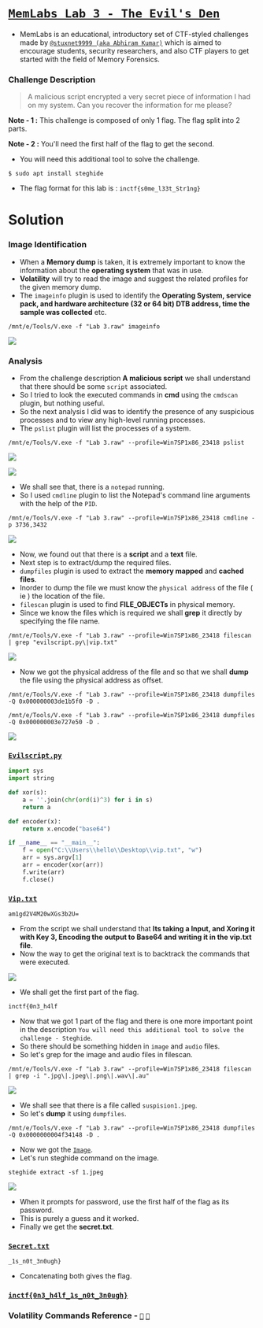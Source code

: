 # [`MemLabs Lab 3 - The Evil's Den`](https://mega.nz/#!2ohlTAzL!1T5iGzhUWdn88zS1yrDJA06yUouZxC-VstzXFSRuzVg)

- MemLabs is an educational, introductory set of CTF-styled challenges made by [`@stuxnet9999 (aka Abhiram Kumar)`](https://github.com/stuxnet999) which is aimed to encourage students, security researchers, and also CTF players to get started with the field of Memory Forensics.

### Challenge Description

> A malicious script encrypted a very secret piece of information I had on my system. 
> Can you recover the information for me please?

**Note - 1 :** This challenge is composed of only 1 flag. The flag split into 2 parts.

**Note - 2 :** You'll need the first half of the flag to get the second.

- You will need this additional tool to solve the challenge.

```
$ sudo apt install steghide
```

- The flag format for this lab is : `inctf{s0me_l33t_Str1ng}`

# Solution

### Image Identification 

- When a **Memory dump** is taken, it is extremely important to know the information about the **operating system** that was in use.
- **Volatility** will try to read the image and suggest the related profiles for the given memory dump. 
- The `imageinfo` plugin is used to identify the **Operating System, service pack, and hardware architecture (32 or 64 bit) DTB address, time the sample was collected** etc.

```
/mnt/e/Tools/V.exe -f "Lab 3.raw" imageinfo
```

![](https://github.com/a3X3k/MemLabs/blob/main/Lab%203/Assets/1.png?raw=true)

### Analysis

- From the challenge description **A malicious script** we shall understand that there should be some `script` associated.
- So I tried to look the executed commands in **cmd** using the `cmdscan` plugin, but nothing useful.
- So the next analysis I did was to identify the presence of any suspicious processes and to view any high-level running processes.
- The `pslist` plugin will list the processes of a system.

```
/mnt/e/Tools/V.exe -f "Lab 3.raw" --profile=Win7SP1x86_23418 pslist
```

![](https://github.com/a3X3k/MemLabs/blob/main/Lab%203/Assets/2.png?raw=true)

![](https://github.com/a3X3k/MemLabs/blob/main/Lab%203/Assets/3.png?raw=true)

- We shall see that, there is a `notepad` running.
- So I used `cmdline` plugin to list the Notepad's command line arguments with the help of the `PID`. 

```
/mnt/e/Tools/V.exe -f "Lab 3.raw" --profile=Win7SP1x86_23418 cmdline -p 3736,3432
```

![](https://github.com/a3X3k/MemLabs/blob/main/Lab%203/Assets/4.png?raw=true)

- Now, we found out that there is a **script** and a **text** file.
- Next step is to extract/dump the required files.
- `dumpfiles` plugin is used to extract the **memory mapped** and **cached files**.
- Inorder to dump the file we must know the `physical address` of the file ( ie ) the location of the file.
- `filescan` plugin is used to find **FILE_OBJECTs** in physical memory.
- Since we know the files which is required we shall **grep** it directly by specifying the file name.

```
/mnt/e/Tools/V.exe -f "Lab 3.raw" --profile=Win7SP1x86_23418 filescan | grep "evilscript.py\|vip.txt"
```

![](https://github.com/a3X3k/MemLabs/blob/main/Lab%203/Assets/5.png?raw=true)

- Now we got the physical address of the file and so that we shall **dump** the file using the physical address as offset.

```
/mnt/e/Tools/V.exe -f "Lab 3.raw" --profile=Win7SP1x86_23418 dumpfiles -Q 0x000000003de1b5f0 -D .

/mnt/e/Tools/V.exe -f "Lab 3.raw" --profile=Win7SP1x86_23418 dumpfiles -Q 0x000000003e727e50 -D .
```

![](https://github.com/a3X3k/MemLabs/blob/main/Lab%203/Assets/6.png?raw=true)

### [`Evilscript.py`](https://github.com/a3X3k/MemLabs/blob/main/Lab%203/Assets/Script.py)

```py
import sys
import string

def xor(s):
	a = ''.join(chr(ord(i)^3) for i in s)
	return a

def encoder(x):
	return x.encode("base64")

if __name__ == "__main__":
	f = open("C:\\Users\\hello\\Desktop\\vip.txt", "w")
	arr = sys.argv[1]
	arr = encoder(xor(arr))
	f.write(arr)
	f.close()
```

### [`Vip.txt`](https://github.com/a3X3k/MemLabs/blob/main/Lab%203/Assets/Vip.txt)

```
am1gd2V4M20wXGs3b2U=
```

- From the script we shall understand that **Its taking a Input, and Xoring it with Key 3, Encoding the output to Base64 and writing it in the vip.txt file**.
- Now the way to get the original text is to backtrack the commands that were executed.

![](https://github.com/a3X3k/MemLabs/blob/main/Lab%203/Assets/7.png?raw=true)

- We shall get the first part of the flag.

```
inctf{0n3_h4lf
```

- Now that we got 1 part of the flag and there is one more important point in the description `You will need this additional tool to solve the challenge - Steghide`.
- So there should be something hidden in `image` and `audio` files.
- So let's grep for the image and audio files in filescan.

```
/mnt/e/Tools/V.exe -f "Lab 3.raw" --profile=Win7SP1x86_23418 filescan | grep -i ".jpg\|.jpeg\|.png\|.wav\|.au"
```

![](https://github.com/a3X3k/MemLabs/blob/main/Lab%203/Assets/8.png?raw=true)

- We shall see that there is a file called `suspision1.jpeg`.
- So let's **dump** it using `dumpfiles`.

```
/mnt/e/Tools/V.exe -f "Lab 3.raw" --profile=Win7SP1x86_23418 dumpfiles -Q 0x0000000004f34148 -D .
```

- Now we got the [`Image`](https://github.com/a3X3k/MemLabs/blob/main/Lab%203/Assets/1.jpeg).
- Let's run steghide command on the image.

```
steghide extract -sf 1.jpeg
```

![](https://github.com/a3X3k/MemLabs/blob/main/Lab%203/Assets/9.png?raw=true)

- When it prompts for password, use the first half of the flag as its password.
- This is purely a guess and it worked.
- Finally we get the **secret.txt**.

### [`Secret.txt`](https://github.com/a3X3k/MemLabs/blob/main/Lab%203/Assets/secret%20text)

```
_1s_n0t_3n0ugh}
```

- Concatenating both gives the flag.

### [`inctf{0n3_h4lf_1s_n0t_3n0ugh}`]()

### Volatility Commands Reference - [`📖`](https://github.com/volatilityfoundation/volatility/wiki/Command-Reference#dumpfiles) [`📖`](https://www.codersnoon.com/2021/01/volatility-cheatsheet-memory-forensics.html) 


